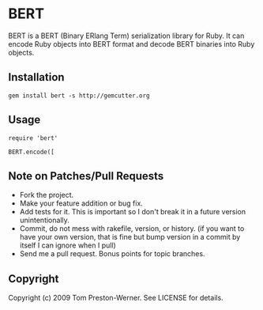 BERT
====

BERT is a BERT (Binary ERlang Term) serialization library for Ruby. It can
encode Ruby objects into BERT format and decode BERT binaries into Ruby
objects.


Installation
------------

    gem install bert -s http://gemcutter.org


Usage
-----

    require 'bert'
    
    BERT.encode([


Note on Patches/Pull Requests
-----------------------------

* Fork the project.
* Make your feature addition or bug fix.
* Add tests for it. This is important so I don't break it in a
  future version unintentionally.
* Commit, do not mess with rakefile, version, or history.
  (if you want to have your own version, that is fine but
   bump version in a commit by itself I can ignore when I pull)
* Send me a pull request. Bonus points for topic branches.


Copyright
---------

Copyright (c) 2009 Tom Preston-Werner. See LICENSE for details.
